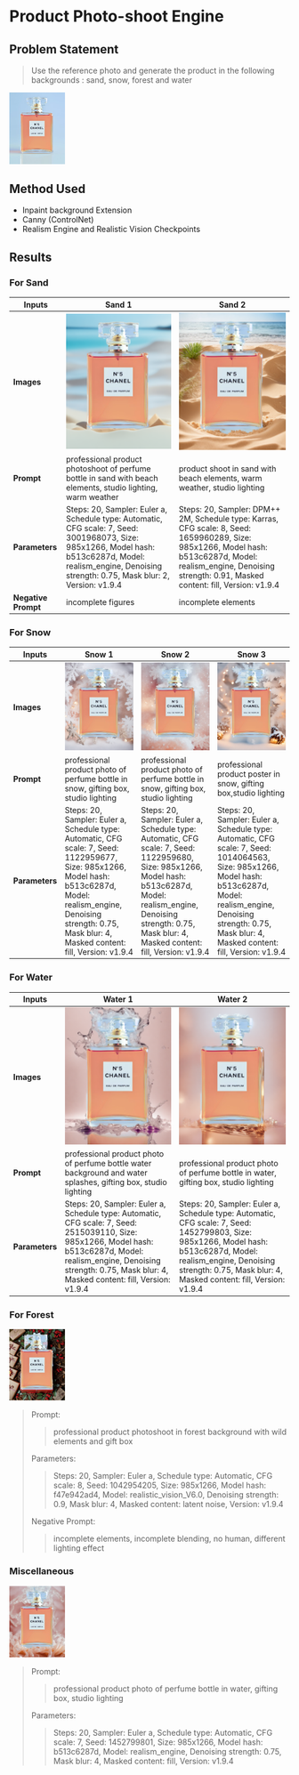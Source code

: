 # Product Photo-shoot Engine

## Problem Statement

> Use the reference photo and generate the product in the following backgrounds : sand, snow, forest and water

<div class="center">
  <div class="img-sizer" style="width: 100px">

![Reference Image](<images/reference image.png>)

  </div>
</div>


## Method Used

- Inpaint background Extension
- Canny (ControlNet)
- Realism Engine and Realistic Vision Checkpoints

## Results

### For Sand

| Inputs | Sand 1 | Sand 2 |
| ------ | ------ | ------ |
|**Images**|![Sand 1](<images/sand 1.png>)|![Sand 2](<images/sand 2.png>)|
|**Prompt**| professional product photoshoot of perfume bottle in sand with beach elements, studio lighting, warm weather | product shoot in sand with beach elements, warm weather, studio lighting |
|**Parameters**|Steps: 20, Sampler: Euler a, Schedule type: Automatic, CFG scale: 7, Seed: 3001968073, Size: 985x1266, Model hash: b513c6287d, Model: realism_engine, Denoising strength: 0.75, Mask blur: 2, Version: v1.9.4|Steps: 20, Sampler: DPM++ 2M, Schedule type: Karras, CFG scale: 8, Seed: 1659960289, Size: 985x1266, Model hash: b513c6287d, Model: realism_engine, Denoising strength: 0.91, Masked content: fill, Version: v1.9.4|
|**Negative Prompt**|incomplete figures|incomplete elements|

### For Snow

| Inputs | Snow 1 | Snow 2 | Snow 3 |
| ------ | ------ | ------ | ------ |
|**Images**|![Snow 1](<images/snow 1.png>)|![Snow 2](<images/snow 2.png>)|![Snow 3](<images/snow 3.png>)|
|**Prompt**|professional product photo of perfume bottle in snow, gifting box, studio lighting|professional product photo of perfume bottle in snow, gifting box, studio lighting|professional product poster in snow, gifting box,studio lighting|
|**Parameters**|Steps: 20, Sampler: Euler a, Schedule type: Automatic, CFG scale: 7, Seed: 1122959677, Size: 985x1266, Model hash: b513c6287d, Model: realism_engine, Denoising strength: 0.75, Mask blur: 4, Masked content: fill, Version: v1.9.4|Steps: 20, Sampler: Euler a, Schedule type: Automatic, CFG scale: 7, Seed: 1122959680, Size: 985x1266, Model hash: b513c6287d, Model: realism_engine, Denoising strength: 0.75, Mask blur: 4, Masked content: fill, Version: v1.9.4|Steps: 20, Sampler: Euler a, Schedule type: Automatic, CFG scale: 7, Seed: 1014064563, Size: 985x1266, Model hash: b513c6287d, Model: realism_engine, Denoising strength: 0.75, Mask blur: 4, Masked content: fill, Version: v1.9.4|

### For Water

| Inputs | Water 1 | Water 2 |
| ------ | ------ | ------ |
|**Images**|![water 1](<images/water 1.png>)|![water 2](<images/water 2.png>)|
|**Prompt**|professional product photo of perfume bottle water background and water splashes, gifting box, studio lighting |professional product photo of perfume bottle in water, gifting box, studio lighting |
|**Parameters**|Steps: 20, Sampler: Euler a, Schedule type: Automatic, CFG scale: 7, Seed: 2515039110, Size: 985x1266, Model hash: b513c6287d, Model: realism_engine, Denoising strength: 0.75, Mask blur: 4, Masked content: fill, Version: v1.9.4|Steps: 20, Sampler: Euler a, Schedule type: Automatic, CFG scale: 7, Seed: 1452799803, Size: 985x1266, Model hash: b513c6287d, Model: realism_engine, Denoising strength: 0.75, Mask blur: 4, Masked content: fill, Version: v1.9.4|

### For Forest

<div class="center">
  <div class="img-sizer" style="width: 100px">

![Forest](<images/forest 1.png>)

  </div>
</div>

> Prompt:
>> professional product photoshoot in forest background with wild elements and gift box
>
> Parameters:
>> Steps: 20, Sampler: Euler a, Schedule type: Automatic, CFG scale: 8, Seed: 1042954205, Size: 985x1266, Model hash: f47e942ad4, Model: realistic_vision_V6.0, Denoising strength: 0.9, Mask blur: 4, Masked content: latent noise, Version: v1.9.4
>
> Negative Prompt:
>> incomplete elements, incomplete blending, no human, different lighting effect

### Miscellaneous

<div class="center">
  <div class="img-sizer" style="width: 100px">

![Miscellaneous](<images/miscellaneous.png>)

  </div>
</div>

> Prompt:
>> professional product photo of perfume bottle in water, gifting box, studio lighting
>
> Parameters:
>> Steps: 20, Sampler: Euler a, Schedule type: Automatic, CFG scale: 7, Seed: 1452799801, Size: 985x1266, Model hash: b513c6287d, Model: realism_engine, Denoising strength: 0.75, Mask blur: 4, Masked content: fill, Version: v1.9.4
